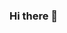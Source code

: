### Hi there 👋

<!--
**yashikakhurana/yashikakhurana** is a ✨ _special_ ✨ repository because its `README.md` (this file) appears on your GitHub profile.

Here are some ideas to get you started:

- 🔭 I’m currently working on Nimbus Experimenter (Mozilla's Product)
- 🌱 I’m currently learning HTMX
- 👯 I’m looking to collaborate on Web app projects
- 📫 How to reach me: ykhurana@mozilla.com
- 😄 Pronouns: She/her
-->

